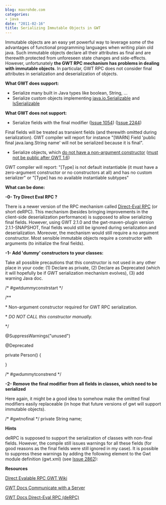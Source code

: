```yaml
---
blog: maxrohde.com
categories:
- java
date: "2011-02-16"
title: Serializing Immutable Objects in GWT
---
```


Immutable objects are an easy yet powerful way to leverage some of the advantages of functional programming languages when writing plain old java. Such immutable objects declare all their attributes as final and are therewith protected from unforeseen state changes and side-effects. However, unfortunately **the GWT RPC mechanism has problems in dealing with immutable objects**. In particular, GWT RPC does not consider final attributes in serialization and deserialization of objects.

**What GWT does support:**

- Serialize many built in Java types like boolean, String, ...
- Serialize custom objects implementing [java.io.Serializable](http://code.google.com/webtoolkit/doc/latest/FAQ_Server.html) and [IsSerializable](http://code.google.com/webtoolkit/doc/latest/DevGuideServerCommunication.html)

**What GWT does not support:**

- Serialize fields with the final modifier ([Issue 1054](http://code.google.com/p/google-web-toolkit/issues/detail?id=1054)) ([Issue 2244](http://code.google.com/p/google-web-toolkit/issues/detail?id=2244))

Final fields will be treated as transient fields (and therewith omitted during serialization). GWT compiler will report for instance "\[WARN\] Field 'public final java.lang.String name' will not be serialized because it is final".

- Serialize objects, which [do not have a non-argument constructor](https://groups.google.com/group/google-web-toolkit/browse_thread/thread/9cde25557851e277?hl=ky) ([must not be public after GWT 1.6](http://code.google.com/p/google-web-toolkit-doc-1-6/wiki/DevGuideSerializableTypes))

GWT compiler will report: "\[Type\] is not default instantiable (it must have a zero-argument constructor or no constructors at all) and has no custom serializer" or "\[Type\] has no available instantiable subtypes"

**What can be done:**

**\-0- Try Direct Eval RPC ?**

There is a newer version of the RPC mechanism called [Direct-Eval RPC](http://code.google.com/webtoolkit/doc/latest/DevGuideServerCommunication.html) (or short deRPC). This mechanism (besides bringing improvements in the client-side deserialization performance) is supposed to allow serializing final fields. However, using GWT 2.1.0 and the gwt-maven-plugin version 2.1.1-SNAPSHOT, final fields would still be ignored during serialization and deserialization. Moreover, the mechanism would still require a no argument constructor. Most sensible immutable objects require a constructor with arguments (to initialize the final fields).

**\-1- Add 'dummy' constructors to your classes:**

Take all possible precautions that this constructor is not used in any other place in your code: (1) Declare as private, (2) Declare as Deprecated (which it will hopefully be if GWT serialization mechanism evolves), (3) add warning Java doc.

/\* #gwtdummyconstrstart \*/

/\*\*

\* Non-argument constructor required for GWT RPC serialization.<br/>

\* <em>DO NOT CALL this constructor manually.</em>

\*/

@SuppressWarnings("unused")

@Deprecated

private Person() {

}

/\* #gwdummytconstrend \*/

**\-2- Remove the final modifier from all fields in classes, which need to be serialized**

Here again, it might be a good idea to somehow make the omitted final modifiers easily replaceable (in hope that future versions of gwt will support immutable objects).

/\* #gwtnofinal \*/ private String name;

**Hints**

deRPC is supposed to support the serialization of classes with non-final fields. However, the compile still issues warnings for all these fields (for good reasons as the final fields were still ignored in my case). It is possible to suppress these warnings by adding the following element to the Gwt module definition (gwt.xml) (see [Issue 2862](http://code.google.com/p/google-web-toolkit/issues/detail?id=2862)):

<set-property name="gwt.suppressNonStaticFinalFieldWarnings" value="true" />

**Resources**

[Direct Evalable RPC GWT Wiki](http://code.google.com/p/google-web-toolkit/wiki/RpcDirectEval)

[GWT Docs Communicate with a Server](http://code.google.com/webtoolkit/doc/latest/DevGuideServerCommunication.html)

[GWT Docs Direct-Eval RPC (deRPC)](http://code.google.com/webtoolkit/doc/latest/DevGuideServerCommunication.html)
